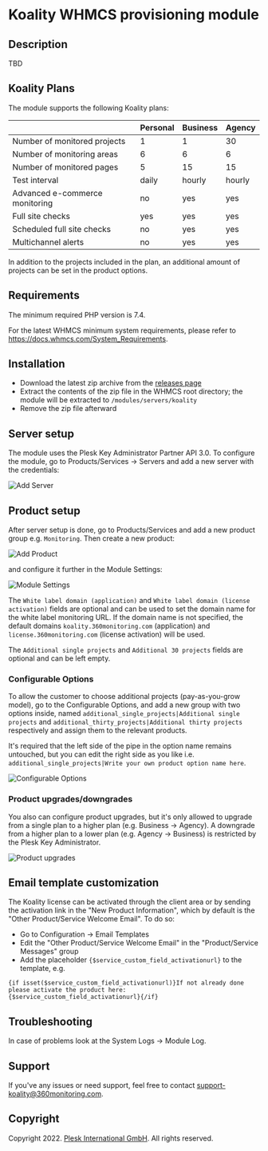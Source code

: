 # Koality WHMCS provisioning module

## Description

TBD

## Koality Plans

The module supports the following Koality plans:

|                                | Personal | Business | Agency |
|--------------------------------|----------|----------|--------|
| Number of monitored projects   | 1        | 1        | 30     |
| Number of monitoring areas     | 6        | 6        | 6      |
| Number of monitored pages      | 5        | 15       | 15     |
| Test interval                  | daily    | hourly   | hourly |
| Advanced e-commerce monitoring | no       | yes      | yes    |
| Full site checks               | yes      | yes      | yes    |
| Scheduled full site checks     | no       | yes      | yes    |
| Multichannel alerts            | no       | yes      | yes    |

In addition to the projects included in the plan, an additional amount of projects can be set in the product options.

## Requirements

The minimum required PHP version is 7.4.

For the latest WHMCS minimum system requirements, please refer to <https://docs.whmcs.com/System_Requirements>.

## Installation

* Download the latest zip archive from the [releases page](https://github.com/koality-io/whmcs-koality/releases)
* Extract the contents of the zip file in the WHMCS root directory; the module will be extracted to `/modules/servers/koality`
* Remove the zip file afterward

## Server setup

The module uses the Plesk Key Administrator Partner API 3.0. To configure the module, go to Products/Services -> Servers and add a new server with the credentials:

![Add Server](./docs/server.png)

## Product setup

After server setup is done, go to Products/Services and add a new product group e.g. `Monitoring`. Then create a new product:

![Add Product](./docs/product.png)

and configure it further in the Module Settings:

![Module Settings](./docs/module-settings.png)

The `White label domain (application)` and `White label domain (license activation)` fields are optional and can be used to set the domain name for the white label monitoring URL. If the domain name is not specified, the default domains `koality.360monitoring.com` (application) and `license.360monitoring.com` (license activation) will be used.

The `Additional single projects` and `Additional 30 projects` fields are optional and can be left empty.

### Configurable Options

To allow the customer to choose additional projects (pay-as-you-grow model), go to the Configurable Options, and add a new group with two options inside, named `additional_single_projects|Additional single projects` and `additional_thirty_projects|Additional thirty projects` respectively and assign them to the relevant products.

It's required that the left side of the pipe in the option name remains untouched, but you can edit the right side as you like i.e. `additional_single_projects|Write your own product option name here`.

![Configurable Options](./docs/configurable-options.png)

### Product upgrades/downgrades

You also can configure product upgrades, but it's only allowed to upgrade from a single plan to a higher plan (e.g. Business -> Agency). A downgrade from a higher plan to a lower plan (e.g. Agency -> Business) is restricted by the Plesk Key Administrator.

![Product upgrades](./docs/product-upgrades.png)

## Email template customization

The Koality license can be activated through the client area or by sending the activation link in the "New Product Information", which by default is the "Other Product/Service Welcome Email". To do so:

* Go to Configuration -> Email Templates
* Edit the "Other Product/Service Welcome Email" in the "Product/Service Messages" group
* Add the placeholder `{$service_custom_field_activationurl}` to the template, e.g.
```
{if isset($service_custom_field_activationurl)}If not already done please activate the product here: {$service_custom_field_activationurl}{/if}
```

## Troubleshooting

In case of problems look at the System Logs -> Module Log.

## Support

If you've any issues or need support, feel free to contact support-koality@360monitoring.com.

## Copyright

Copyright 2022. [Plesk International GmbH](https://www.plesk.com). All rights reserved.
